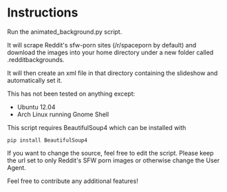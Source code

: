 Instructions
=================
Run the animated_background.py script.

It will scrape Reddit's sfw-porn sites (/r/spaceporn by default) and download the images into your home directory under a new folder called .redditbackgrounds.

It will then create an xml file in that directory containing the slideshow and automatically set it.

This has not been tested on anything except:
* Ubuntu 12.04
* Arch Linux running Gnome Shell

This script requires BeautifulSoup4 which can be installed with

`pip install BeautifulSoup4`

If you want to change the source, feel free to edit the script.
Please keep the url set to only Reddit's SFW porn images or otherwise change the User Agent.




Feel free to contribute any additional features!
